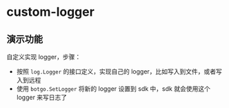 # custom-logger

## 演示功能

自定义实现 logger，步骤：

- 按照 `log.Logger` 的接口定义，实现自己的 logger，比如写入到文件，或者写入到远程
- 使用 `botgo.SetLogger` 将新的 logger 设置到 sdk 中，sdk 就会使用这个 logger 来写日志了